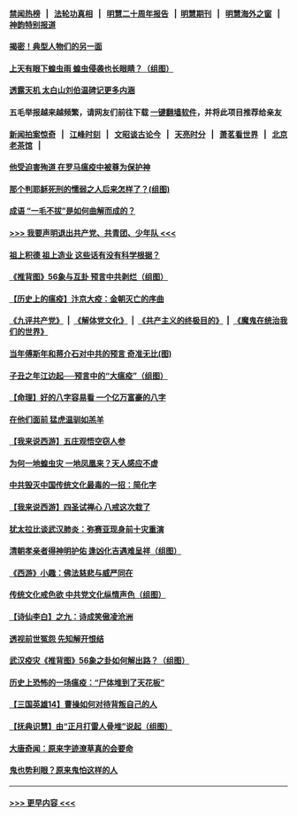 #### [禁闻热榜](热点新闻.md?=0)  &nbsp;&nbsp;|&nbsp;&nbsp; [法轮功真相](https://github.com/gfw-breaker/truth/blob/master/README.md?=0) &nbsp;&nbsp;|&nbsp;&nbsp; [明慧二十周年报告](https://github.com/gfw-breaker/mh-reports/blob/master/README.md?=0) &nbsp;&nbsp;|&nbsp;&nbsp;[明慧期刊](https://github.com/gfw-breaker/mh-qikan) &nbsp;&nbsp;|&nbsp;&nbsp; [明慧海外之窗](https://github.com/gfw-breaker/mh-news/blob/master/README.md?=0) &nbsp;&nbsp;|&nbsp;&nbsp; [神韵特别报道](https://github.com/gfw-breaker/mh-news/blob/master/shenyun.md?=0)
#### [揭密！典型人物们的另一面](../pages/prog647/a102793767.md?t=03071302) 
#### [上天有眼下蝗虫雨 蝗虫侵袭也长眼睛？（组图）](../pages/prog647/a102793076.md?t=03071302) 
#### [透露天机 太白山刘伯温碑记更多内涵](../pages/prog647/a102793071.md?t=03071302) 
#### 五毛举报越来越频繁，请网友们前往下载 [一键翻墙软件](https://github.com/gfw-breaker/ssr-accounts)，并将此项目推荐给亲友
#### [新闻拍案惊奇](https://github.com/gfw-breaker/banned-news/blob/master/pages/link4.md) &nbsp;&nbsp;|&nbsp;&nbsp; [江峰时刻](https://github.com/gfw-breaker/banned-news/blob/master/pages/link4.md) &nbsp;&nbsp;|&nbsp;&nbsp; [文昭谈古论今](https://github.com/gfw-breaker/banned-news/blob/master/pages/link4.md) &nbsp;&nbsp;|&nbsp;&nbsp; [天亮时分](https://github.com/gfw-breaker/banned-news/blob/master/pages/link4.md) &nbsp;&nbsp;|&nbsp;&nbsp; [萧茗看世界](https://github.com/gfw-breaker/banned-news/blob/master/pages/link4.md) &nbsp;&nbsp;|&nbsp;&nbsp; [北京老茶馆](https://github.com/gfw-breaker/banned-news/blob/master/pages/link4.md) &nbsp;&nbsp;|&nbsp;&nbsp; 
#### [他受迫害殉道 在罗马瘟疫中被尊为保护神](../pages/prog647/a102793028.md?t=03071302) 
#### [那个判耶稣死刑的懦弱之人后来怎样了？(组图)](../pages/prog647/a102792252.md?t=03071302) 
#### [成语 “一毛不拔”是如何曲解而成的？](../pages/prog647/a102792247.md?t=03071302) 
#### [>>> 我要声明退出共产党、共青团、少年队 <<<](https://github.com/begood0513/goodnews/blob/master/quit/letter.md) 
#### [祖上积德 祖上造业 这些话有没有科学根据？](../pages/prog647/a102791409.md?t=03071302) 
#### [《推背图》56象与互卦 预言中共剥烂（组图）](../pages/prog647/a102791365.md?t=03071302) 
#### [【历史上的瘟疫】汴京大疫：金朝灭亡的序曲](../pages/prog647/a102791359.md?t=03071302) 
#### [《九评共产党》](https://github.com/begood0513/9ping.md/blob/master/README.md) &nbsp;|&nbsp; [《解体党文化》](../../../../jtdwh.md/blob/master/README.md)  &nbsp;|&nbsp; [《共产主义的终极目的》](../../../../gczydzjmd.md/blob/master/README.md) &nbsp;|&nbsp; [《魔鬼在统治我们的世界》](../../../../mgztzwmdsj.md/blob/master/README.md) 
#### [当年傅斯年和蒋介石对中共的预言 奇准无比(图)](../pages/prog647/a102790445.md?t=03071302) 
#### [子丑之年江边起──预言中的“大瘟疫”（组图）](../pages/prog647/a102790426.md?t=03071302) 
#### [【命理】好的八字容易看 一个亿万富豪的八字](../pages/prog647/a102789680.md?t=03071302) 
#### [在他们面前 猛虎温驯如羔羊](../pages/prog647/a102789670.md?t=03071302) 
#### [【我来说西游】五庄观悟空窃人参](../pages/prog647/a102789555.md?t=03071302) 
#### [为何一地蝗虫灾 一地凤凰来？天人感应不虚](../pages/prog647/a102789261.md?t=03071302) 
#### [中共毁灭中国传统文化最毒的一招：简化字](../pages/prog647/a102789163.md?t=03071302) 
#### [【我来说西游】四圣试禅心 八戒这次栽了](../pages/prog647/a102788386.md?t=03071302) 
#### [犹太拉比谈武汉肺炎：弥赛亚现身前十灾重演](../pages/prog647/a102788439.md?t=03071302) 
#### [清朝孝亲者得神明护佑 逢凶化吉遇难呈祥（组图）](../pages/prog647/a102788430.md?t=03071302) 
#### [《西游》小趣：佛法慈悲与威严同在](../pages/prog647/a102787625.md?t=03071302) 
#### [传统文化戒色欲 中共党文化纵情声色（组图）](../pages/prog647/a102787608.md?t=03071302) 
#### [【诗仙李白】之九：诗成笑傲凌沧洲](../pages/prog647/a102786766.md?t=03071302) 
#### [透视前世冤怨 先知解开恨结](../pages/prog647/a102786790.md?t=03071302) 
#### [武汉疫灾《推背图》56象之卦如何解出路？（组图）](../pages/prog647/a102786767.md?t=03071302) 
#### [历史上恐怖的一场瘟疫：“尸体堆到了天花板”](../pages/prog647/a102786296.md?t=03071302) 
#### [【三国英雄14】曹操如何对待背叛自己的人](../pages/prog647/a102786000.md?t=03071302) 
#### [【抚典识慧】由“正月打雷人骨堆”说起（组图）](../pages/prog647/a102785955.md?t=03071302) 
#### [大唐奇闻：原来字迹潦草真的会要命](../pages/prog647/a102785199.md?t=03071302) 
#### [鬼也势利眼？原来鬼怕这样的人](../pages/prog647/a102785141.md?t=03071302) 

----
#### [ >>> 更早内容 <<< ](../indexes/prog647-earlier.md)

